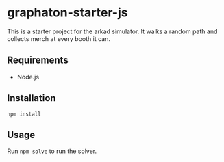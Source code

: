 # graphaton-starter-js

This is a starter project for the arkad simulator. It walks a random path and collects merch at every booth it can.

## Requirements

- Node.js

## Installation

`npm install`

## Usage

Run `npm solve` to run the solver.
